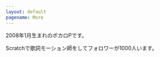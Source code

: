 ```yaml
---
layout: default
pagename: More
---
```

<!--
<script>
function gotomain() {
	if (window.confirm("scratchサイトに移動します")) {
	window.open("https://scratch.mit.edu/users/nyankotrain");
	}
}
</script>
<a href="#" onclick="gotomain()">メインアカウント</a>
-->
2008年1月生まれのボカロPです。

Scratchで歌詞モーション師をしてフォロワーが1000人います。

